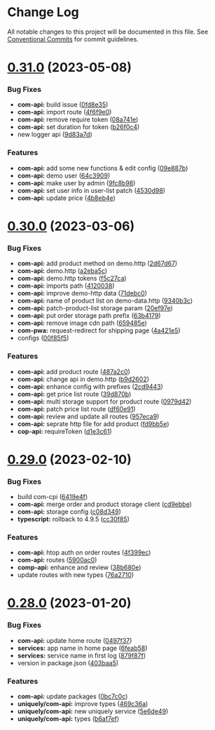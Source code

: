 # Change Log

All notable changes to this project will be documented in this file.
See [Conventional Commits](https://conventionalcommits.org) for commit guidelines.

# [0.31.0](https://github.com/AliMD/alwatr/compare/v0.30.0...v0.31.0) (2023-05-08)

### Bug Fixes

- **com-api:** build issue ([0fd8e35](https://github.com/AliMD/alwatr/commit/0fd8e35546ebb5f45155286fd89270d2dc07bcb7))
- **com-api:** import route ([4f6f9e0](https://github.com/AliMD/alwatr/commit/4f6f9e01777ef89db2e0e7b623a17da00154f0fe))
- **com-api:** remove require token ([08a741e](https://github.com/AliMD/alwatr/commit/08a741ef925cf3d13d788cca33143d3a212bb5d3))
- **com-api:** set duration for token ([b26f0c4](https://github.com/AliMD/alwatr/commit/b26f0c404130b11f8871bf8b51347b4b3ababeeb))
- new logger api ([9d83a7d](https://github.com/AliMD/alwatr/commit/9d83a7dc5c103bc3bb4282dacfd85fa998915300))

### Features

- **com-api:** add some new functions & edit config ([09e887b](https://github.com/AliMD/alwatr/commit/09e887b608f5ffc97b2ac52d9196a8756125a9c8))
- **com-api:** demo user ([64c3909](https://github.com/AliMD/alwatr/commit/64c3909f53fd6a363e5523560abc0250feb4c396))
- **com-api:** make user by admin ([9fc8b98](https://github.com/AliMD/alwatr/commit/9fc8b987cc32a29e1b4de273694a592a8acec1ff))
- **com-api:** set user info in user-list patch ([4530d98](https://github.com/AliMD/alwatr/commit/4530d982459a2ac10e51c73d5306ae8424fff07b))
- **com-api:** update price ([4b8eb4e](https://github.com/AliMD/alwatr/commit/4b8eb4e17a2aa562c0ad856bfc957a2099583c2f))

# [0.30.0](https://github.com/AliMD/alwatr/compare/v0.29.0...v0.30.0) (2023-03-06)

### Bug Fixes

- **com-api:** add product method on demo.http ([2d67d67](https://github.com/AliMD/alwatr/commit/2d67d67faa806f1fb89dd5279757852f57d7114b))
- **com-api:** demo.http ([a2eba5c](https://github.com/AliMD/alwatr/commit/a2eba5ce13e14eeb58e3efefbbda764c4166251d))
- **com-api:** demo.http tokens ([f5c27ca](https://github.com/AliMD/alwatr/commit/f5c27ca7190baf2e0a05d33b3e4fbeca18ad804d))
- **com-api:** imports path ([4120038](https://github.com/AliMD/alwatr/commit/4120038483e9f89fb23c00ea6042df65140beb8d))
- **com-api:** improve demo-http data ([71debc0](https://github.com/AliMD/alwatr/commit/71debc0838595878fe11f6b42f423dd2c8abcf69))
- **com-api:** name of product list on demo-data.http ([9340b3c](https://github.com/AliMD/alwatr/commit/9340b3c578a4340ec6b4a0a4ef1adb6bb67e16b1))
- **com-api:** patch-product-list storage param ([20ef97e](https://github.com/AliMD/alwatr/commit/20ef97eb20840e91f12c80798bd26b227239518a))
- **com-api:** put order storage path prefix ([63b4179](https://github.com/AliMD/alwatr/commit/63b41799d09a19d8b75474f9d3a1ce7b40a97f48))
- **com-api:** remove image cdn path ([659485e](https://github.com/AliMD/alwatr/commit/659485ece4dcaa084474a6b80ed943cbb9ce090b))
- **com-pwa:** request-redirect for shipping page ([4a421e5](https://github.com/AliMD/alwatr/commit/4a421e5e153fe1ca602e5e926d83654053754f56))
- configs ([00f85f5](https://github.com/AliMD/alwatr/commit/00f85f525f07334544cc9e007c49f2343ba8cec3))

### Features

- **com-api:** add product route ([487a2c0](https://github.com/AliMD/alwatr/commit/487a2c0fa46933ce8efa9325fbc6802e372ff236))
- **com-api:** change api in demo.http ([b9d2602](https://github.com/AliMD/alwatr/commit/b9d2602fbf11fa5316276a990e6fc271ed8120f2))
- **com-api:** enhance config with prefixes ([2cd9443](https://github.com/AliMD/alwatr/commit/2cd944345f2bfab09f8dddd4596442290adad960))
- **com-api:** get price list route ([39d870b](https://github.com/AliMD/alwatr/commit/39d870b1bc7c30a6a9cd2e1f5f79db3860b6ac8b))
- **com-api:** multi storage support for product route ([0979d42](https://github.com/AliMD/alwatr/commit/0979d42c6516781b645ded1c004f74b82ac4b82a))
- **com-api:** patch price list route ([df60e91](https://github.com/AliMD/alwatr/commit/df60e91433b3457860b0a08bb62616372291dfeb))
- **com-api:** review and update all routes ([957eca9](https://github.com/AliMD/alwatr/commit/957eca96a8c8a64cbd7775c460b587424d103b48))
- **com-api:** seprate http file for add product ([fd9bb5e](https://github.com/AliMD/alwatr/commit/fd9bb5e6696621619df6bd8f96b051f811f13381))
- **cop-api:** requireToken ([d1e3c61](https://github.com/AliMD/alwatr/commit/d1e3c617954eaa125afb20e1b22c9e3f7f69721b))

# [0.29.0](https://github.com/AliMD/alwatr/compare/v0.28.0...v0.29.0) (2023-02-10)

### Bug Fixes

- build com-cpi ([6419e4f](https://github.com/AliMD/alwatr/commit/6419e4f543bdbfab3029d429d6ab30418498befa))
- **com-api:** merge order and product storage client ([cd9ebbe](https://github.com/AliMD/alwatr/commit/cd9ebbebc45e5fa3c036264ed7b80cc919229bb0))
- **com-api:** storage config ([c08d349](https://github.com/AliMD/alwatr/commit/c08d34982706996e6ff9d26a1290e1c3a813da56))
- **typescript:** rollback to 4.9.5 ([cc30f85](https://github.com/AliMD/alwatr/commit/cc30f8502bf95868ff41ba986120b2842acba36b))

### Features

- **com-api:** htop auth on order routes ([4f399ec](https://github.com/AliMD/alwatr/commit/4f399ec6139416d1ff227199e882ccc516e6ccf6))
- **com-api:** routes ([5900ac0](https://github.com/AliMD/alwatr/commit/5900ac01086075dc2c44e06f9c3e39302b94ce71))
- **comp-api:** enhance and review ([38b680e](https://github.com/AliMD/alwatr/commit/38b680ed2192b7b53e4cb5002d80125607253b49))
- update routes with new types ([76a2710](https://github.com/AliMD/alwatr/commit/76a271081ac0011ab0a7594127997806073b12d0))

# [0.28.0](https://github.com/AliMD/alwatr/compare/v0.27.0...v0.28.0) (2023-01-20)

### Bug Fixes

- **com-api:** update home route ([0497f37](https://github.com/AliMD/alwatr/commit/0497f37bb28f41ef2dfc4835324a3d8f42b1b687))
- **services:** app name in home page ([6feab58](https://github.com/AliMD/alwatr/commit/6feab58b5655c7a09150ec83adf9f3bd8fe976b4))
- **services:** service name in first log ([879f87f](https://github.com/AliMD/alwatr/commit/879f87fd4d4b47454d608a5b71d70e47601c7cd7))
- version in package.json ([403baa5](https://github.com/AliMD/alwatr/commit/403baa53159db2a0fff5b3651769b85e66b13191))

### Features

- **com-api:** update packages ([0bc7c0c](https://github.com/AliMD/alwatr/commit/0bc7c0c868ea8821465975bcc07fa0c644f241d1))
- **uniquely/com-api:** improve types ([469c36a](https://github.com/AliMD/alwatr/commit/469c36aec2fd991b30c63753f6d6a13a8d063bfb))
- **uniquely/com-api:** new uniquely service ([5e6de49](https://github.com/AliMD/alwatr/commit/5e6de49f2bb448042954bd86f12048c8f00f9755))
- **uniquely/com-api:** types ([b6af7ef](https://github.com/AliMD/alwatr/commit/b6af7ef59b33accf901dda07c02f24399506e132))
